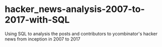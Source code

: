 # hacker_news-analysis-2007-to-2017-with-SQL
Using SQL to analysis the posts and contributors to ycombinator's hacker news from inception in 2007 to 2017


